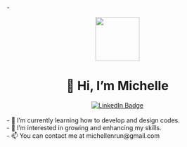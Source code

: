 -<div id="header" align="center">
  <img src="https://media4.giphy.com/media/jz7nZTW5oEBZAAZ4ge/giphy.gif?cid=ecf05e47f0w7gzxo7yaj8kh3nefnqlk0od17siygvfhza4qj&rid=giphy.gif&ct=s" width="100">
  </div>
  <h1 align="center">👋 Hi, I’m Michelle</h1>
  <div id="badges" align="center">
  <a href="[your-linkedin-URL](https://www.linkedin.com/in/michellerun/)">
    <img src="https://img.shields.io/badge/LinkedIn-blue?style=for-the-badge&logo=linkedin&logoColor=white" alt="LinkedIn Badge"/>
  </a>
  </div>
  <br>
 - 🌱 I’m currently learning how to develop and design codes.<br>
 - 👀 I’m interested in growing and enhancing my skills.<br>
 - 📫 You can contact me at michellenrun@gmail.com<br>

<!---
michellerun/michellerun is a ✨ special ✨ repository because its `README.md` (this file) appears on your GitHub profile.
You can click the Preview link to take a look at your changes.
--->
